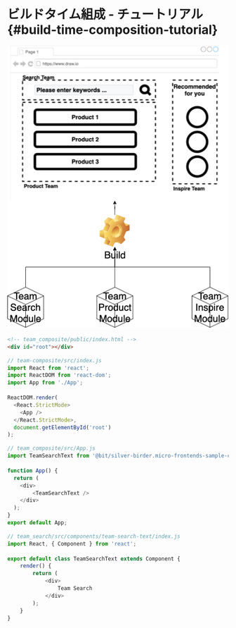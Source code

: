 # ビルドタイム組成 - チュートリアル {#build-time-composition-tutorial}

![build_time_composition_tutorial](../../assets/images/drawio/tutorial/build_time_composition_tutorial.png)

```html
<!-- team_composite/public/index.html -->
<div id="root"></div>
```

```javascript
// team-composite/src/index.js
import React from 'react';
import ReactDOM from 'react-dom';
import App from './App';

ReactDOM.render(
  <React.StrictMode>
    <App />
  </React.StrictMode>,
  document.getElementById('root')
);
```

```javascript
// team_composite/src/App.js
import TeamSearchText from '@bit/silver-birder.micro-frontends-sample-collections.team-search-text'

function App() {
  return (
    <div>
        <TeamSearchText />
    </div>
  );
}
export default App;
```

```javascript
// team_search/src/components/team-search-text/index.js
import React, { Component } from 'react';

export default class TeamSearchText extends Component {
    render() {
        return (
            <div>
                Team Search
            </div>
        );
    }
}
```